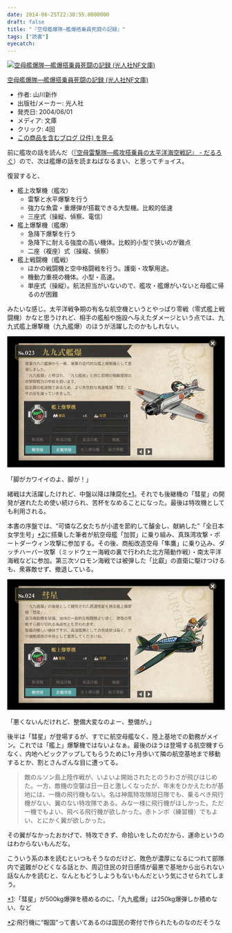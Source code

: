 ```yaml
---
date: 2014-06-25T22:38:55.0000000
draft: false
title: "『空母艦爆隊―艦爆搭乗員死闘の記録』"
tags: ["読書"]
eyecatch: 
---
```

<p><div class="hatena-asin-detail"><a href="http://www.amazon.co.jp/exec/obidos/ASIN/4769820534/bestylesnet-22/"><img src="https://images-fe.ssl-images-amazon.com/images/I/51CWEXsM-AL._SL160_.jpg" class="hatena-asin-detail-image" alt="空母艦爆隊―艦爆搭乗員死闘の記録 (光人社NF文庫)" title="空母艦爆隊―艦爆搭乗員死闘の記録 (光人社NF文庫)"></a><div class="hatena-asin-detail-info"><p class="hatena-asin-detail-title"><a href="http://www.amazon.co.jp/exec/obidos/ASIN/4769820534/bestylesnet-22/">空母艦爆隊―艦爆搭乗員死闘の記録 (光人社NF文庫)</a></p><ul><li><span class="hatena-asin-detail-label">作者:</span> 山川新作</li><li><span class="hatena-asin-detail-label">出版社/メーカー:</span> 光人社</li><li><span class="hatena-asin-detail-label">発売日:</span> 2004/06/01</li><li><span class="hatena-asin-detail-label">メディア:</span> 文庫</li><li> <span class="hatena-asin-detail-label">クリック</span>: 4回</li><li><a href="http://d.hatena.ne.jp/asin/4769820534/bestylesnet-22" target="_blank">この商品を含むブログ (2件) を見る</a></li></ul></div><div class="hatena-asin-detail-foot"></div></div></p><p>前に艦攻の話を読んだ（<a href="https://blog.daruyanagi.jp/entry/2014/05/22/025753">&#x300E;&#x7A7A;&#x6BCD;&#x96F7;&#x6483;&#x968A;&#x2015;&#x8266;&#x653B;&#x642D;&#x4E57;&#x54E1;&#x306E;&#x592A;&#x5E73;&#x6D0B;&#x6D77;&#x7A7A;&#x6226;&#x8A18;&#x300F; - &#x3060;&#x308B;&#x308D;&#x3050;</a>）ので、次は艦爆の話を読まねばなるまい、と思ってチョイス。</p><p>復習すると、</p>

<ul>
<li>艦上攻撃機（艦攻）
<ul>
<li>雷撃と水平爆撃を行う</li>
<li>強力な魚雷・重爆弾が搭載できる大型機。比較的低速</li>
<li>三座式（操縦、偵察、電信）</li>
</ul></li>
<li>艦上爆撃機（艦爆）
<ul>
<li>急降下爆撃を行う</li>
<li>急降下に耐える強度の高い機体。比較的小型で狭いのが難点</li>
<li>二座（複座）式（操縦、偵察）</li>
</ul></li>
<li>艦上戦闘機（艦戦）
<ul>
<li>ほかの戦闘機と空中格闘戦を行う。護衛・攻撃用途。</li>
<li>機動力重視の機体。小型・高速。</li>
<li>単座式（操縦）。航法担当がいないので、艦攻・艦爆がいないと母艦に帰るのが困難</li>
</ul></li>
</ul><p>みたいな感じ。太平洋戦争期の有名な航空機というとやっぱり零戦（零式艦上戦闘機）かなと思うけれど、相手の艦船や施設へ与えたダメージという点では、九九式艦上爆撃機（九九艦爆）のほうが活躍したのかもしれない。</p><p><span itemscope itemtype="http://schema.org/Photograph"><img src="20140625223438.jpg" alt="f:id:daruyanagi:20140625223438j:plain" title="f:id:daruyanagi:20140625223438j:plain" class="hatena-fotolife" itemprop="image"></span></p><p>「脚がカワイイのよ、脚が！」</p><p>緒戦は大活躍したけれど、中盤以降は陳腐化<a href="#f-60e23e22" name="fn-60e23e22" title="「彗星」が500kg爆弾を積めるのに、「九九艦爆」は250kg爆弾しか積めない、など">*1</a>。それでも後継機の「彗星」の開発が遅れたため使い続けられ、苦杯をなめることになった。最後は特攻機としても利用される。</p><p>本書の序盤では、“可憐な乙女たちが小遣を節約して醵金し、献納した”「全日本女学生号」<a href="#f-e0c2f7fb" name="fn-e0c2f7fb" title="飛行機に“報国”って書いてあるのは国民の寄付で作られたものなのだそうな">*2</a>に搭乗した筆者が航空母艦「加賀」に乗り組み、真珠湾攻撃・ポートダーウィン攻撃に参加する。その後、商船改造空母「隼鷹」に乗り込み、ダッチハーバー攻撃（ミッドウェー海戦の裏で行われた北方陽動作戦）・南太平洋海戦などに参加。第三次ソロモン海戦では被弾した「比叡」の直衛に駆けつけるも、衆寡敵せず、撤退している。</p><p><span itemscope itemtype="http://schema.org/Photograph"><img src="20140625223444.jpg" alt="f:id:daruyanagi:20140625223444j:plain" title="f:id:daruyanagi:20140625223444j:plain" class="hatena-fotolife" itemprop="image"></span></p><p>「悪くないんだけれど、整備大変なのよー、整備が。」</p><p>後半は「彗星」が登場するが、すでに航空母艦なく、陸上基地での勤務がメイン。これでは「艦上」爆撃機ではないよなぁ。最後のほうは登場する航空機すらなく、内地へピックアップしてもらうために1ヶ月歩いて隣の航空基地まで移動するとか、割とさんざんな目に遭ってる。</p>

<blockquote>
<p>敵のルソン島上陸作戦が、いよいよ開始されたとのうわさが飛びはじめた。一方、敵機の空襲は日一日と激しくなったが、年末をひかえたわが基地には、一機の飛行機もない。名は神風特攻隊旭日隊でも、乗るべき飛行機がない、翼のない特攻隊である。みな一様に飛行機がほしかった。ただ一機でもよい、飛べる飛行機が欲しかった。赤トンボ（練習機）でもよい、とにかく翼が欲しかった。</p>

</blockquote>
<p>その翼がなかったおかげで、特攻できず、命拾いをしたのだから、運命というのはわからないもんだな。</p><p>こういう系の本を読むといつもそうなのだけど、敗色が濃厚になるにつれて部隊内で盗難がひどくなる話とか、周辺住民の対日感情が最悪で基地から出られない話なんかを読むと、なんともどうしようもないもんだという気にさせられてしまう。</p>
<div class="footnote">
<p class="footnote"><a href="#fn-60e23e22" name="f-60e23e22" class="footnote-number">*1</a><span class="footnote-delimiter">:</span><span class="footnote-text">「彗星」が500kg爆弾を積めるのに、「九九艦爆」は250kg爆弾しか積めない、など</span></p>
<p class="footnote"><a href="#fn-e0c2f7fb" name="f-e0c2f7fb" class="footnote-number">*2</a><span class="footnote-delimiter">:</span><span class="footnote-text">飛行機に“報国”って書いてあるのは国民の寄付で作られたものなのだそうな</span></p>
</div>
